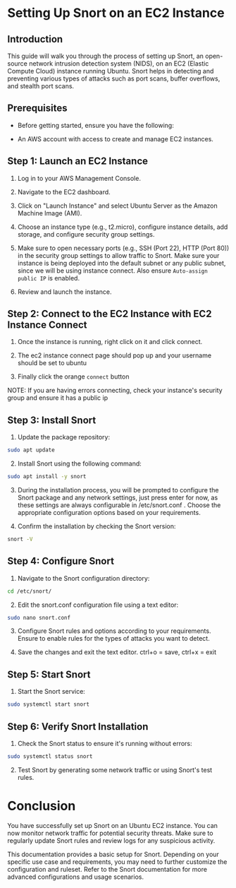 # Setting Up Snort on an EC2 Instance

## Introduction

This guide will walk you through the process of setting up Snort, an open-source network intrusion detection system (NIDS), on an EC2 (Elastic Compute Cloud) instance running Ubuntu. Snort helps in detecting and preventing various types of attacks such as port scans, buffer overflows, and stealth port scans.

## Prerequisites

- Before getting started, ensure you have the following:

- An AWS account with access to create and manage EC2 instances.

## Step 1: Launch an EC2 Instance

1. Log in to your AWS Management Console.

2. Navigate to the EC2 dashboard.

3. Click on "Launch Instance" and select Ubuntu Server as the Amazon Machine Image (AMI).

4. Choose an instance type (e.g., t2.micro), configure instance details, add storage, and configure security group settings.

5. Make sure to open necessary ports (e.g., SSH (Port 22), HTTP (Port 80)) in the security group settings to allow traffic to Snort. Make sure your instance is being deployed into the default subnet or any public subnet, since we will be using instance connect. Also ensure `Auto-assign public IP` is enabled.

6. Review and launch the instance.

## Step 2: Connect to the EC2 Instance with EC2 Instance Connect

1. Once the instance is running, right click on it and click connect.

2. The ec2 instance connect page should pop up and your username should be set to ubuntu

3. Finally click the orange `connect` button

NOTE: If you are having errors connecting, check your instance's security group and ensure it has a public ip

## Step 3: Install Snort

1. Update the package repository:
```bash
sudo apt update
```

2. Install Snort using the following command:
```bash
sudo apt install -y snort
```

3. During the installation process, you will be prompted to configure the Snort package and any network settings, just press enter for now, as these settings are always configurable in /etc/snort.conf . Choose the appropriate configuration options based on your requirements.

4. Confirm the installation by checking the Snort version:
```bash
snort -V
```

## Step 4: Configure Snort

1. Navigate to the Snort configuration directory:

```bash
cd /etc/snort/
```

2. Edit the snort.conf configuration file using a text editor:

```bash
sudo nano snort.conf
```

3. Configure Snort rules and options according to your requirements. Ensure to enable rules for the types of attacks you want to detect.

4. Save the changes and exit the text editor. ctrl+o = save, ctrl+x = exit

## Step 5: Start Snort

1. Start the Snort service:
```bash
sudo systemctl start snort
```

## Step 6: Verify Snort Installation

1. Check the Snort status to ensure it's running without errors:

```bash
sudo systemctl status snort
```

2. Test Snort by generating some network traffic or using Snort's test rules.

# Conclusion
You have successfully set up Snort on an Ubuntu EC2 instance. You can now monitor network traffic for potential security threats. Make sure to regularly update Snort rules and review logs for any suspicious activity.

This documentation provides a basic setup for Snort. Depending on your specific use case and requirements, you may need to further customize the configuration and ruleset. Refer to the Snort documentation for more advanced configurations and usage scenarios.















